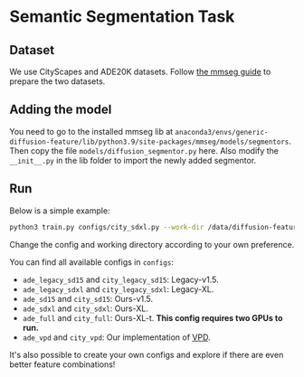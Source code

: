 # Semantic Segmentation Task
## Dataset
We use CityScapes and ADE20K datasets. Follow [the mmseg guide](https://github.com/open-mmlab/mmsegmentation/blob/main/docs/en/user_guides/2_dataset_prepare.md#prepare-datasets) to prepare the two datasets.

## Adding the model
You need to go to the installed mmseg lib at `anaconda3/envs/generic-diffusion-feature/lib/python3.9/site-packages/mmseg/models/segmentors`. Then copy the file `models/diffusion_segmentor.py` here. Also modify the `__init__.py` in the lib folder to import the newly added segmentor.

## Run
Below is a simple example:
```bash
python3 train.py configs/city_sdxl.py --work-dir /data/diffusion-feature/logs/city_sdxl
```
Change the config and working directory according to your own preference.  

You can find all available configs in `configs`:
- `ade_legacy_sd15` and `city_legacy_sd15`: Legacy-v1.5.
- `ade_legacy_sdxl` and `city_legacy_sdxl`: Legacy-XL.
- `ade_sd15` and `city_sd15`: Ours-v1.5.
- `ade_sdxl` and `city_sdxl`: Ours-XL.
- `ade_full` and `city_full`: Ours-XL-t. **This config requires two GPUs to run.**
- `ade_vpd` and `city_vpd`: Our implementation of [VPD](https://github.com/wl-zhao/VPD).

It's also possible to create your own configs and explore if there are even better feature combinations!  
